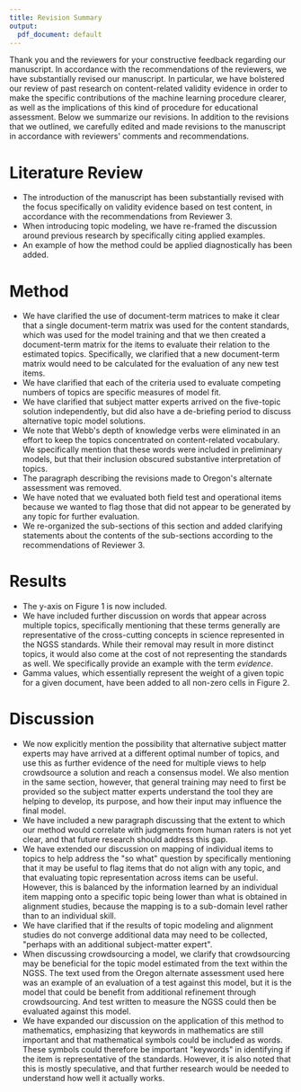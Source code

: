 ```yaml
---
title: Revision Summary
output:
  pdf_document: default
---
```


Thank you and the reviewers for your constructive feedback regarding our manuscript. In accordance with the recommendations of the reviewers, we have substantially revised our manuscript. In particular, we have bolstered our review of past research on content-related validity evidence in order to make the specific contributions of the machine learning procedure clearer, as well as the implications of this kind of procedure for educational assessment. Below we summarize our revisions. In addition to the revisions that we outlined, we carefully edited and made revisions to the manuscript in accordance with reviewers' comments and recommendations. 

# Literature Review
*	The introduction of the manuscript has been substantially revised with the focus specifically on validity evidence based on test content, in accordance with the recommendations from Reviewer 3. 
* When introducing topic modeling, we have re-framed the discussion around previous research by specifically citing applied examples. 
* An example of how the method could be applied diagnostically has been added.

# Method
*	We have clarified the use of document-term matrices to make it clear that a single document-term matrix was used for the content standards, which was used for the model training and that we then created a document-term matrix for the items to evaluate their relation to the estimated topics. Specifically, we clarified that a new document-term matrix would need to be calculated for the evaluation of any new test items.
*	We have clarified that each of the criteria used to evaluate competing numbers of topics are specific measures of model fit.
*	We have clarified that subject matter experts arrived on the five-topic solution independently, but did also have a de-briefing period to discuss alternative topic model solutions.
* We note that Webb's depth of knowledge verbs were eliminated in an effort to keep the topics concentrated on content-related vocabulary. We specifically mention that these words were included in preliminary models, but that their inclusion obscured substantive interpretation of topics.
* The paragraph describing the revisions made to Oregon's alternate assessment was removed.
* We have noted that we evaluated both field test and operational items because we wanted to flag those that did not appear to be generated by any topic for further evaluation.
* We re-organized the sub-sections of this section and added clarifying statements about the contents of the sub-sections according to the recommendations of Reviewer 3.

# Results
* The y-axis on Figure 1 is now included.
* We have included further discussion on words that appear across multiple topics, specifically mentioning that these terms generally are representative of the cross-cutting concepts in science represented in the NGSS standards. While their removal may result in more distinct topics, it would also come at the cost of not representing the standards as well. We specifically provide an example with the term *evidence*.
* Gamma values, which essentially represent the weight of a given topic for a given document, have been added to all non-zero cells in Figure 2.

# Discussion
*	We now explicitly mention the possibility that alternative subject matter experts may have arrived at a different optimal number of topics, and use this as further evidence of the need for multiple views to help crowdsource a solution and reach a consensus model. We also mention in the same section, however, that general training may need to first be provided so the subject matter experts understand the tool they are helping to develop, its purpose, and how their input may influence the final model.
*	We have included a new paragraph discussing that the extent to which our method would correlate with judgments from human raters is not yet clear, and that future research should address this gap.
* We have extended our discussion on mapping of individual items to topics to help address the "so what" question by specifically mentioning that it may be useful to flag items that do not align with any topic, and that evaluating topic representation across items can be useful. However, this is balanced by the information learned by an individual item mapping onto a specific topic being lower than what is obtained in alignment studies, because the mapping is to a sub-domain level rather than to an individual skill.
* We have clarified that if the results of topic modeling and alignment studies do not converge additional data may need to be collected, "perhaps with an additional subject-matter expert".
* When discussing crowdsourcing a model, we clarify that crowdsourcing may be beneficial for the topic model estimated from the text within the NGSS. The text used from the Oregon alternate assessment used here was an example of an evaluation of a test against this model, but it is the model that could be benefit from additional refinement through crowdsourcing. And test written to measure the NGSS could then be evaluated against this model.
* We have expanded our discussion on the application of this method to mathematics, emphasizing that keywords in mathematics are still important and that mathematical symbols could be included as words. These symbols could therefore be important "keywords" in identifying if the item is representative of the standards. However, it is also noted that this is mostly speculative, and that further research would be needed to understand how well it actually works.

